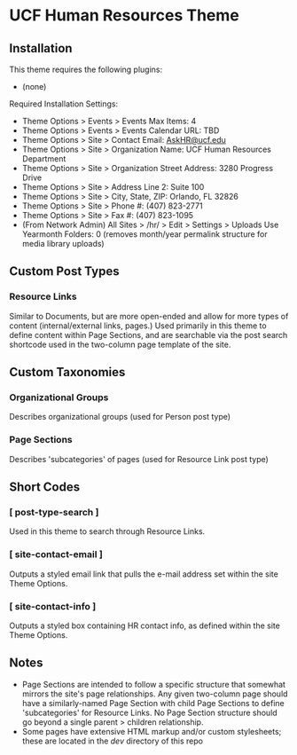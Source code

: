 # UCF Human Resources Theme

## Installation

This theme requires the following plugins:
* (none)

Required Installation Settings:
* Theme Options > Events > Events Max Items:          4
* Theme Options > Events > Events Calendar URL:       TBD
* Theme Options > Site > Contact Email:               AskHR@ucf.edu
* Theme Options > Site > Organization Name:           UCF Human Resources Department
* Theme Options > Site > Organization Street Address: 3280 Progress Drive
* Theme Options > Site > Address Line 2:              Suite 100
* Theme Options > Site > City, State, ZIP:            Orlando, FL 32826
* Theme Options > Site > Phone #:                     (407) 823-2771
* Theme Options > Site > Fax #:                       (407) 823-1095
* (From Network Admin) All Sites > /hr/ > Edit > Settings > Uploads Use Yearmonth Folders: 0 (removes month/year permalink structure for media library uploads)

## Custom Post Types

### Resource Links
Similar to Documents, but are more open-ended and allow for more types of content (internal/external links, pages.)  Used primarily in this theme to define content within Page Sections, and are searchable via the post search shortcode used in the two-column page template of the site.

## Custom Taxonomies

### Organizational Groups
Describes organizational groups (used for Person post type)

### Page Sections
Describes 'subcategories' of pages (used for Resource Link post type)

## Short Codes

### [ post-type-search ]
Used in this theme to search through Resource Links.

### [ site-contact-email ]
Outputs a styled email link that pulls the e-mail address set within the site Theme Options.

### [ site-contact-info ]
Outputs a styled box containing HR contact info, as defined within the site Theme Options.

## Notes

* Page Sections are intended to follow a specific structure that somewhat mirrors the site's page relationships.  Any given two-column page should have a similarly-named Page Section with child Page Sections to define 'subcategories' for Resource Links.  No Page Section structure should go beyond a single parent > children relationship.
* Some pages have extensive HTML markup and/or custom stylesheets; these are located in the *dev* directory of this repo